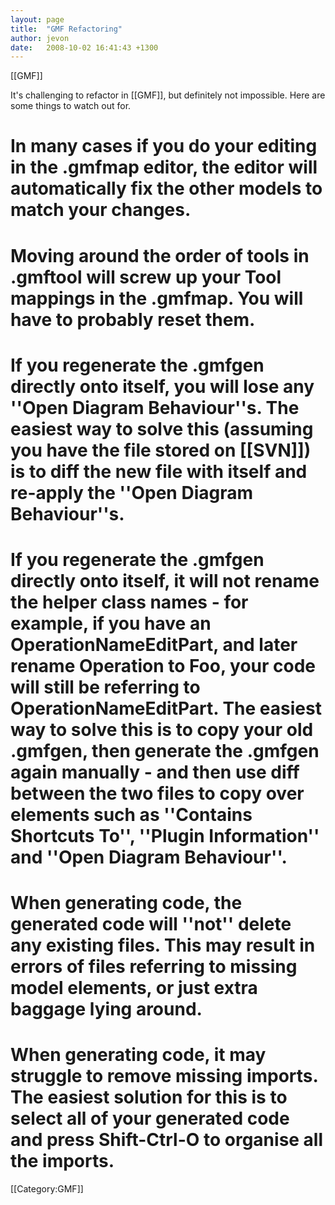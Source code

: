 ```yaml
---
layout: page
title:  "GMF Refactoring"
author: jevon
date:   2008-10-02 16:41:43 +1300
---
```


[[GMF]]

It's challenging to refactor in [[GMF]], but definitely not impossible. Here are some things to watch out for.

# In many cases if you do your editing in the .gmfmap editor, the editor will automatically fix the other models to match your changes.
# Moving around the order of tools in .gmftool will screw up your Tool mappings in the .gmfmap. You will have to probably reset them.
# If you regenerate the .gmfgen directly onto itself, you will lose any ''Open Diagram Behaviour''s. The easiest way to solve this (assuming you have the file stored on [[SVN]]) is to diff the new file with itself and re-apply the ''Open Diagram Behaviour''s.
# If you regenerate the .gmfgen directly onto itself, it will not rename the helper class names - for example, if you have an OperationNameEditPart, and later rename Operation to Foo, your code will still be referring to OperationNameEditPart. The easiest way to solve this is to copy your old .gmfgen, then generate the .gmfgen again manually - and then use diff between the two files to copy over elements such as ''Contains Shortcuts To'', ''Plugin Information'' and ''Open Diagram Behaviour''.
# When generating code, the generated code will ''not'' delete any existing files. This may result in errors of files referring to missing model elements, or just extra baggage lying around.
# When generating code, it may struggle to remove missing imports. The easiest solution for this is to select all of your generated code and press Shift-Ctrl-O to organise all the imports.

[[Category:GMF]]